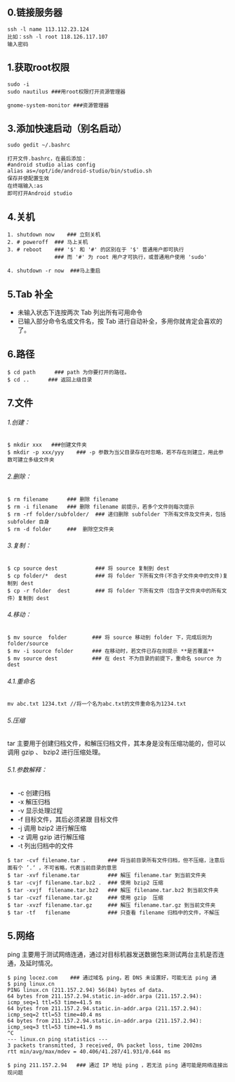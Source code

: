 ## 0.链接服务器

```
ssh -l name 113.112.23.124
比如：ssh -l root 118.126.117.107
输入密码
```


## 1.获取root权限
```
sudo -i
sudo nautilus ###用root权限打开资源管理器

gnome-system-monitor ###资源管理器

```
## 3.添加快速启动（别名启动）
```
sudo gedit ~/.bashrc

打开文件.bashrc，在最后添加：
#android studio alias config
alias as=/opt/ide/android-studio/bin/studio.sh
保存并使配置生效
在终端输入:as    
即可打开Android studio
```

## 4.关机

```
1. shutdown now    ### 立刻关机
2. # poweroff  ### 马上关机 
3. # reboot    ### '$' 和 '#' 的区别在于 '$' 普通用户即可执行
               ### 而 '#' 为 root 用户才可执行，或普通用户使用 'sudo'
               
4. shutdown -r now  ###马上重启
```
## 5.Tab 补全

- 未输入状态下连按两次 Tab 列出所有可用命令
- 已输入部分命令名或文件名，按 Tab 进行自动补全，多用你就肯定会喜欢的了。

## 6.路径

```
$ cd path      ### path 为你要打开的路径。
$ cd ..      ### 返回上级目录
```

## 7.文件

###### 1.创建：
```
$ mkdir xxx   ###创建文件夹
$ mkdir -p xxx/yyy    ### -p 参数为当父目录存在时忽略，若不存在则建立，用此参数可建立多级文件夹
```
###### 2.删除：

```
$ rm filename      ### 删除 filename
$ rm -i filename   ### 删除 filename 前提示，若多个文件则每次提示
$ rm -rf folder/subfolder/  ### 递归删除 subfolder 下所有文件及文件夹，包括 subfolder 自身
$ rm -d folder     ###  删除空文件夹
```

###### 3.复制：

```
$ cp source dest            ### 将 source 复制到 dest
$ cp folder/*  dest         ### 将 folder 下所有文件(不含子文件夹中的文件)复制到 dest
$ cp -r folder  dest        ### 将 folder 下所有文件（包含子文件夹中的所有文件）复制到 dest
```

###### 4.移动：

```
$ mv source  folder        ### 将 source 移动到 folder 下，完成后则为  folder/source
$ mv -i source folder      ### 在移动时，若文件已存在则提示 **是否覆盖** 
$ mv source dest           ### 在 dest 不为目录的前提下，重命名 source 为 dest
```
###### 4.1.重命名

```
mv abc.txt 1234.txt //将一个名为abc.txt的文件重命名为1234.txt
```

###### 5.压缩

tar 主要用于创建归档文件，和解压归档文件，其本身是没有压缩功能的，但可以调用 gzip 、 bzip2 进行压缩处理。

###### 5.1.参数解释：
- -c 创建归档
- -x 解压归档
- -v 显示处理过程
- -f 目标文件，其后必须紧跟 目标文件
- -j 调用 bzip2 进行解压缩
- -z 调用 gzip 进行解压缩
- -t 列出归档中的文件

```
$ tar -cvf filename.tar .       ### 将当前目录所有文件归档，但不压缩，注意后面有个 ’.‘ ，不可省略，代表当前目录的意思 
$ tar -xvf filename.tar         ### 解压 filename.tar 到当前文件夹
$ tar -cvjf filename.tar.bz2 .  ### 使用 bzip2 压缩
$ tar -xvjf  filename.tar.bz2   ### 解压 filename.tar.bz2 到当前文件夹
$ tar -cvzf filename.tar.gz     ### 使用 gzip  压缩
$ tar -xvzf filename.tar.gz     ### 解压 filename.tar.gz 到当前文件夹
$ tar -tf   filename            ### 只查看 filename 归档中的文件，不解压
```
## 5.网络
ping 主要用于测试网络连通，通过对目标机器发送数据包来测试两台主机是否连通，及延时情况。


```
$ ping locez.com    ### 通过域名 ping，若 DNS 未设置好，可能无法 ping 通
$ ping linux.cn
PING linux.cn (211.157.2.94) 56(84) bytes of data.
64 bytes from 211.157.2.94.static.in-addr.arpa (211.157.2.94): icmp_seq=1 ttl=53 time=41.5 ms
64 bytes from 211.157.2.94.static.in-addr.arpa (211.157.2.94): icmp_seq=2 ttl=53 time=40.4 ms
64 bytes from 211.157.2.94.static.in-addr.arpa (211.157.2.94): icmp_seq=3 ttl=53 time=41.9 ms
^C
--- linux.cn ping statistics ---
3 packets transmitted, 3 received, 0% packet loss, time 2002ms
rtt min/avg/max/mdev = 40.406/41.287/41.931/0.644 ms

$ ping 211.157.2.94   ### 通过 IP 地址 ping ，若无法 ping 通可能是网络连接出现问题
```
